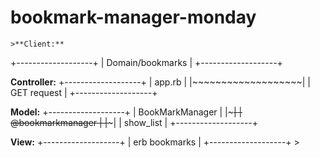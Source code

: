 # bookmark-manager-monday

    >**Client:**
+-------------------+
| Domain/bookmarks  |
+-------------------+

**Controller:**
+-------------------+
| app.rb            |
|~~~~~~~~~~~~~~~~~~~|
| GET request       |
+-------------------+

**Model:**
+-------------------+
| BookMarkManager   |
|~~~~~~~~~~~~~~~~~~~|
| @bookmarkmanager  |
|~~~~~~~~~~~~~~~~~~~|
| show_list         |
+-------------------+

**View:**
+-------------------+
| erb bookmarks     |
+-------------------+
    >
